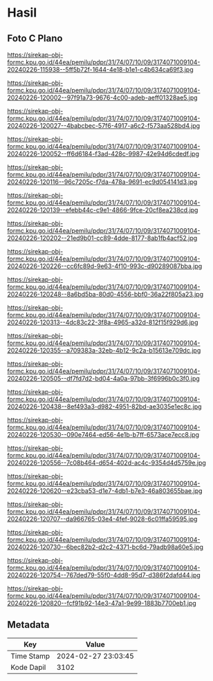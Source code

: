 # Hasil

## Foto C Plano

https://sirekap-obj-formc.kpu.go.id/44ea/pemilu/pdpr/31/74/07/10/09/3174071009104-20240226-115938--5ff5b72f-1644-4e18-b1e1-c4b634ca69f3.jpg

https://sirekap-obj-formc.kpu.go.id/44ea/pemilu/pdpr/31/74/07/10/09/3174071009104-20240226-120002--97f91a73-9676-4c00-adeb-aeff01328ae5.jpg

https://sirekap-obj-formc.kpu.go.id/44ea/pemilu/pdpr/31/74/07/10/09/3174071009104-20240226-120027--4babcbec-57f6-4917-a6c2-f573aa528bd4.jpg

https://sirekap-obj-formc.kpu.go.id/44ea/pemilu/pdpr/31/74/07/10/09/3174071009104-20240226-120052--ff6d6184-f3ad-428c-9987-42e94d6cdedf.jpg

https://sirekap-obj-formc.kpu.go.id/44ea/pemilu/pdpr/31/74/07/10/09/3174071009104-20240226-120116--96c7205c-f7da-478a-9691-ec9d054141d3.jpg

https://sirekap-obj-formc.kpu.go.id/44ea/pemilu/pdpr/31/74/07/10/09/3174071009104-20240226-120139--efebb44c-c9e1-4866-9fce-20cf8ea238cd.jpg

https://sirekap-obj-formc.kpu.go.id/44ea/pemilu/pdpr/31/74/07/10/09/3174071009104-20240226-120202--21ed9b01-cc89-4dde-8177-8ab1fb4acf52.jpg

https://sirekap-obj-formc.kpu.go.id/44ea/pemilu/pdpr/31/74/07/10/09/3174071009104-20240226-120226--cc6fc89d-9e63-4f10-993c-d90289087bba.jpg

https://sirekap-obj-formc.kpu.go.id/44ea/pemilu/pdpr/31/74/07/10/09/3174071009104-20240226-120248--8a6bd5ba-80d0-4556-bbf0-36a22f805a23.jpg

https://sirekap-obj-formc.kpu.go.id/44ea/pemilu/pdpr/31/74/07/10/09/3174071009104-20240226-120313--4dc83c22-3f8a-4965-a32d-812f15f929d6.jpg

https://sirekap-obj-formc.kpu.go.id/44ea/pemilu/pdpr/31/74/07/10/09/3174071009104-20240226-120355--a709383a-32eb-4b12-9c2a-b15613e709dc.jpg

https://sirekap-obj-formc.kpu.go.id/44ea/pemilu/pdpr/31/74/07/10/09/3174071009104-20240226-120505--df7fd7d2-bd04-4a0a-97bb-3f6996b0c3f0.jpg

https://sirekap-obj-formc.kpu.go.id/44ea/pemilu/pdpr/31/74/07/10/09/3174071009104-20240226-120438--8ef493a3-d982-4951-82bd-ae3035e1ec8c.jpg

https://sirekap-obj-formc.kpu.go.id/44ea/pemilu/pdpr/31/74/07/10/09/3174071009104-20240226-120530--090e7464-ed56-4e1b-b7ff-6573ace7ecc8.jpg

https://sirekap-obj-formc.kpu.go.id/44ea/pemilu/pdpr/31/74/07/10/09/3174071009104-20240226-120556--7c08b464-d654-402d-ac4c-9354d4d5759e.jpg

https://sirekap-obj-formc.kpu.go.id/44ea/pemilu/pdpr/31/74/07/10/09/3174071009104-20240226-120620--e23cba53-d1e7-4db1-b7e3-46a803655bae.jpg

https://sirekap-obj-formc.kpu.go.id/44ea/pemilu/pdpr/31/74/07/10/09/3174071009104-20240226-120707--da966765-03e4-4fef-9028-6c01ffa59595.jpg

https://sirekap-obj-formc.kpu.go.id/44ea/pemilu/pdpr/31/74/07/10/09/3174071009104-20240226-120730--6bec82b2-d2c2-4371-bc6d-79adb98a60e5.jpg

https://sirekap-obj-formc.kpu.go.id/44ea/pemilu/pdpr/31/74/07/10/09/3174071009104-20240226-120754--767ded79-55f0-4dd8-95d7-d386f2dafd44.jpg

https://sirekap-obj-formc.kpu.go.id/44ea/pemilu/pdpr/31/74/07/10/09/3174071009104-20240226-120820--fcf91b92-14e3-47a1-9e99-1883b7700eb1.jpg


## Metadata

| Key        | Value               |
| ---------- | ------------------- |
| Time Stamp | 2024-02-27 23:03:45 |
| Kode Dapil | 3102                |



